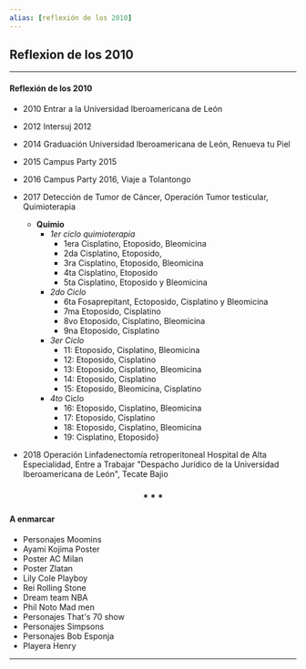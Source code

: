 ```yaml
---
alias: [reflexión de los 2010]
---
```


## Reflexion de los 2010
---

#### Reflexión de los 2010
-   2010 Entrar a la Universidad Iberoamericana de León
-   2012 Intersuj 2012
-   2014 Graduación Universidad Iberoamericana de León, Renueva tu Piel
-   2015 Campus Party 2015
-   2016 Campus Party 2016, Viaje a Tolantongo

-   2017 Detección de Tumor de Cáncer, Operación Tumor testicular, Quimioterapia
	- **Quimio**
		-   _1er ciclo quimioterapia_
			-   1era Cisplatino, Etoposido, Bleomicina
			-   2da Cisplatino, Etoposido,
			-   3ra Cisplatino, Etoposido, Bleomicina
			-   4ta Cisplatino, Etoposido
			-   5ta Cisplatino, Etoposido y Bleomicina
		-   _2do Ciclo_
			-   6ta Fosaprepitant, Ectoposido, Cisplatino y Bleomicina
			-   7ma Etoposido, Cisplatino
			-   8vo Etoposido, Cisplatino, Bleomicina
			-   9na Etoposido, Cisplatino
		-   _3er Ciclo_
			-   11: Etoposido, Cisplatino, Bleomicina
			-   12: Etoposido, Cisplatino
			-   13: Etoposido, Cisplatino, Bleomicina
			-   14: Etoposido, Cisplatino
			-   15: Etoposido, Bleomicina, Cisplatino
		-   _4to_ Ciclo
			-   16: Etoposido, Cisplatino, Bleomicina
			-   17: Etoposido, Cisplatino
			-   18: Etoposido, Cisplatino, Bleomicina
			-   19: Cisplatino, Etoposido}


-   2018 Operación Linfadenectomía retroperitoneal Hospital de Alta Especialidad, Entre a Trabajar "Despacho Jurídico de la Universidad Iberoamericana de León", Tecate Bajio

<div align='center'>
   <h3> * * * </h3>
</div>

#### A enmarcar
-   Personajes Moomins
-   Ayami Kojima Poster
-   Poster AC Milan
-   Poster Zlatan
-   Lily Cole Playboy
-   Rei Rolling Stone
-   Dream team NBA
-   Phil Noto Mad men
-   Personajes That's 70 show
-   Personajes Simpsons
-   Personajes Bob Esponja
-   Playera Henry

---